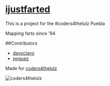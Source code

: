 [ijustfarted](http://ijustfarted.heroku.com)
============

This is a project for the #coders4thelulz Puebla

Mapping farts since '94

##Contributors

 * [davoclavo](https://github.com/davoclavo)
 * [poguez](https://github.com/poguez)

Made for [coders4thelulz](http://coders.4thelulz.mx/)

![coders4thelulz](http://coders.4thelulz.mx/images/t_image_01.jpg)